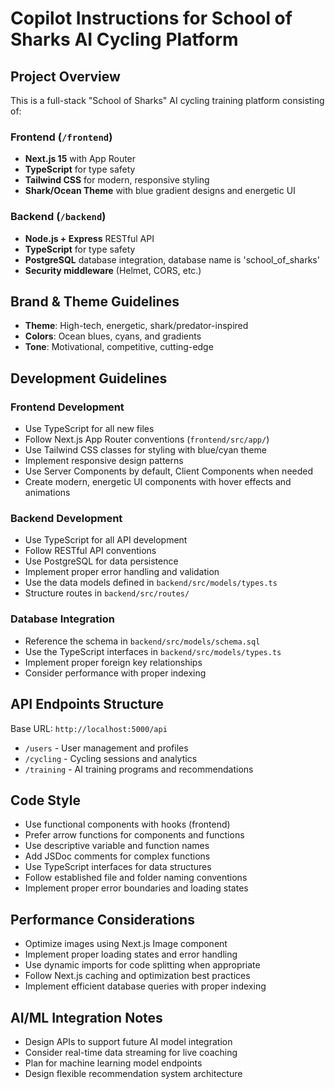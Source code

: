 # Copilot Instructions for School of Sharks AI Cycling Platform

<!-- Use this file to provide workspace-specific custom instructions to Copilot. For more details, visit https://code.visualstudio.com/docs/copilot/copilot-customization#_use-a-githubcopilotinstructionsmd-file -->

## Project Overview
This is a full-stack "School of Sharks" AI cycling training platform consisting of:

### Frontend (`/frontend`)
- **Next.js 15** with App Router
- **TypeScript** for type safety
- **Tailwind CSS** for modern, responsive styling
- **Shark/Ocean Theme** with blue gradient designs and energetic UI

### Backend (`/backend`)
- **Node.js + Express** RESTful API
- **TypeScript** for type safety
- **PostgreSQL** database integration, database name is 'school_of_sharks'
- **Security middleware** (Helmet, CORS, etc.)

## Brand & Theme Guidelines
- **Theme**: High-tech, energetic, shark/predator-inspired
- **Colors**: Ocean blues, cyans, and gradients
- **Tone**: Motivational, competitive, cutting-edge

## Development Guidelines

### Frontend Development
- Use TypeScript for all new files
- Follow Next.js App Router conventions (`frontend/src/app/`)
- Use Tailwind CSS classes for styling with blue/cyan theme
- Implement responsive design patterns
- Use Server Components by default, Client Components when needed
- Create modern, energetic UI components with hover effects and animations

### Backend Development
- Use TypeScript for all API development
- Follow RESTful API conventions
- Use PostgreSQL for data persistence
- Implement proper error handling and validation
- Use the data models defined in `backend/src/models/types.ts`
- Structure routes in `backend/src/routes/`

### Database Integration
- Reference the schema in `backend/src/models/schema.sql`
- Use the TypeScript interfaces in `backend/src/models/types.ts`
- Implement proper foreign key relationships
- Consider performance with proper indexing

## API Endpoints Structure
Base URL: `http://localhost:5000/api`

- `/users` - User management and profiles
- `/cycling` - Cycling sessions and analytics
- `/training` - AI training programs and recommendations

## Code Style
- Use functional components with hooks (frontend)
- Prefer arrow functions for components and functions
- Use descriptive variable and function names
- Add JSDoc comments for complex functions
- Use TypeScript interfaces for data structures
- Follow established file and folder naming conventions
- Implement proper error boundaries and loading states

## Performance Considerations
- Optimize images using Next.js Image component
- Implement proper loading states and error handling
- Use dynamic imports for code splitting when appropriate
- Follow Next.js caching and optimization best practices
- Implement efficient database queries with proper indexing

## AI/ML Integration Notes
- Design APIs to support future AI model integration
- Consider real-time data streaming for live coaching
- Plan for machine learning model endpoints
- Design flexible recommendation system architecture
